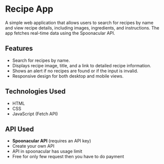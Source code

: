 # Recipe App

A simple web application that allows users to search for recipes by name and view recipe details, including images, ingredients, and instructions. The app fetches real-time data using the Spoonacular API.

## Features
- Search for recipes by name.
- Displays recipe image, title, and a link to detailed recipe information.
- Shows an alert if no recipes are found or if the input is invalid.
- Responsive design for both desktop and mobile views.

## Technologies Used
- HTML
- CSS
- JavaScript (Fetch API)

## API Used
- **Spoonacular API** (requires an API key)
- Create your own API
- API in spoonacular has usage limit
- Free for only few request then you have to do payment
